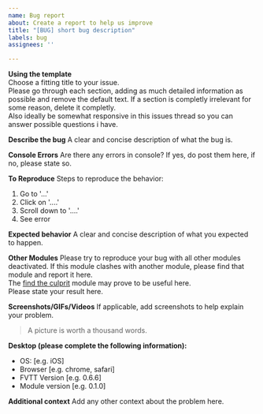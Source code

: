 ```yaml
---
name: Bug report
about: Create a report to help us improve
title: "[BUG] short bug description"
labels: bug
assignees: ''

---
```


**Using the template**  
Choose a fitting  title to your issue.  
Please go through each section, adding as much detailed information as possible and remove the default text. If a section is completly irrelevant for some reason, delete it completly.  
Also ideally be somewhat responsive in this issues thread so you can answer possible questions i have.

**Describe the bug**
A clear and concise description of what the bug is.  

**Console Errors**
Are there any errors in console? If yes, do post them here, if no, please state so.

**To Reproduce**
Steps to reproduce the behavior:
1. Go to '...'
2. Click on '....'
3. Scroll down to '....'
4. See error

**Expected behavior**
A clear and concise description of what you expected to happen.

**Other Modules**
Please try to reproduce your bug with all other modules deactivated. If this module clashes with another module, please find that module and report it here.  
The [find the culprit](https://github.com/Moerill/fvtt-find-the-culprit/) module may prove to be useful here.  
Please state your result here.

**Screenshots/GIFs/Videos**
If applicable, add screenshots to help explain your problem.
> A picture is worth a thousand words.

**Desktop (please complete the following information):**
 - OS: [e.g. iOS]
 - Browser [e.g. chrome, safari]
 - FVTT Version [e.g. 0.6.6]
 - Module version [e.g. 0.1.0]

**Additional context**
Add any other context about the problem here.
